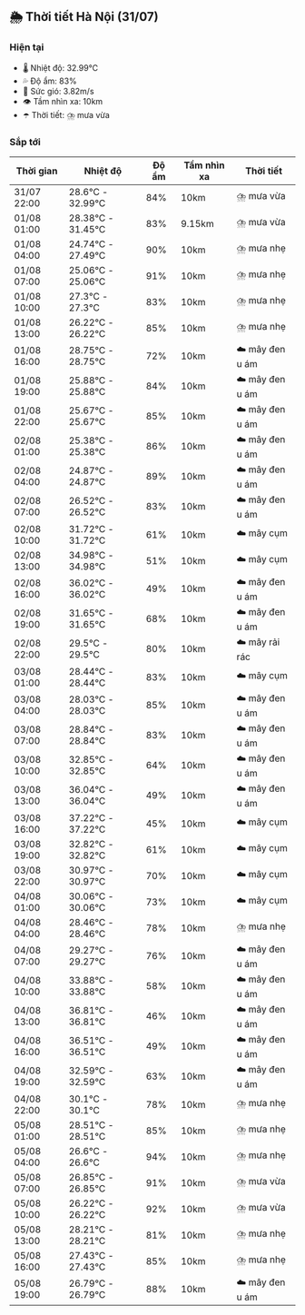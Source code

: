 ## 🌦️ Thời tiết Hà Nội (31/07)

### Hiện tại

- 🌡️ Nhiệt độ: 32.99℃
- 💦 Độ ẩm: 83%
- 💨 Sức gió: 3.82m/s
- 👁️ Tầm nhìn xa: 10km
- ☂️ Thời tiết: ⛈️ mưa vừa

### Sắp tới

| Thời gian | Nhiệt độ | Độ ẩm | Tầm nhìn xa | Thời tiết |
| --- | --- | --- | --- | --- |
| 31/07 22:00 | 28.6℃ - 32.99℃ | 84% | 10km | ⛈️ mưa vừa |
| 01/08 01:00 | 28.38℃ - 31.45℃ | 83% | 9.15km | ⛈️ mưa vừa |
| 01/08 04:00 | 24.74℃ - 27.49℃ | 90% | 10km | ⛈️ mưa nhẹ |
| 01/08 07:00 | 25.06℃ - 25.06℃ | 91% | 10km | ⛈️ mưa nhẹ |
| 01/08 10:00 | 27.3℃ - 27.3℃ | 83% | 10km | ⛈️ mưa nhẹ |
| 01/08 13:00 | 26.22℃ - 26.22℃ | 85% | 10km | ⛈️ mưa nhẹ |
| 01/08 16:00 | 28.75℃ - 28.75℃ | 72% | 10km | ☁️ mây đen u ám |
| 01/08 19:00 | 25.88℃ - 25.88℃ | 84% | 10km | ☁️ mây đen u ám |
| 01/08 22:00 | 25.67℃ - 25.67℃ | 85% | 10km | ☁️ mây đen u ám |
| 02/08 01:00 | 25.38℃ - 25.38℃ | 86% | 10km | ☁️ mây đen u ám |
| 02/08 04:00 | 24.87℃ - 24.87℃ | 89% | 10km | ☁️ mây đen u ám |
| 02/08 07:00 | 26.52℃ - 26.52℃ | 83% | 10km | ☁️ mây đen u ám |
| 02/08 10:00 | 31.72℃ - 31.72℃ | 61% | 10km | ☁️ mây cụm |
| 02/08 13:00 | 34.98℃ - 34.98℃ | 51% | 10km | ☁️ mây cụm |
| 02/08 16:00 | 36.02℃ - 36.02℃ | 49% | 10km | ☁️ mây đen u ám |
| 02/08 19:00 | 31.65℃ - 31.65℃ | 68% | 10km | ☁️ mây đen u ám |
| 02/08 22:00 | 29.5℃ - 29.5℃ | 80% | 10km | ☁️ mây rải rác |
| 03/08 01:00 | 28.44℃ - 28.44℃ | 83% | 10km | ☁️ mây cụm |
| 03/08 04:00 | 28.03℃ - 28.03℃ | 85% | 10km | ☁️ mây đen u ám |
| 03/08 07:00 | 28.84℃ - 28.84℃ | 83% | 10km | ☁️ mây đen u ám |
| 03/08 10:00 | 32.85℃ - 32.85℃ | 64% | 10km | ☁️ mây đen u ám |
| 03/08 13:00 | 36.04℃ - 36.04℃ | 49% | 10km | ☁️ mây đen u ám |
| 03/08 16:00 | 37.22℃ - 37.22℃ | 45% | 10km | ☁️ mây cụm |
| 03/08 19:00 | 32.82℃ - 32.82℃ | 61% | 10km | ☁️ mây cụm |
| 03/08 22:00 | 30.97℃ - 30.97℃ | 70% | 10km | ☁️ mây cụm |
| 04/08 01:00 | 30.06℃ - 30.06℃ | 73% | 10km | ☁️ mây cụm |
| 04/08 04:00 | 28.46℃ - 28.46℃ | 78% | 10km | ⛈️ mưa nhẹ |
| 04/08 07:00 | 29.27℃ - 29.27℃ | 76% | 10km | ☁️ mây đen u ám |
| 04/08 10:00 | 33.88℃ - 33.88℃ | 58% | 10km | ☁️ mây đen u ám |
| 04/08 13:00 | 36.81℃ - 36.81℃ | 46% | 10km | ☁️ mây đen u ám |
| 04/08 16:00 | 36.51℃ - 36.51℃ | 49% | 10km | ☁️ mây đen u ám |
| 04/08 19:00 | 32.59℃ - 32.59℃ | 63% | 10km | ☁️ mây đen u ám |
| 04/08 22:00 | 30.1℃ - 30.1℃ | 78% | 10km | ⛈️ mưa nhẹ |
| 05/08 01:00 | 28.51℃ - 28.51℃ | 85% | 10km | ⛈️ mưa nhẹ |
| 05/08 04:00 | 26.6℃ - 26.6℃ | 94% | 10km | ⛈️ mưa nhẹ |
| 05/08 07:00 | 26.85℃ - 26.85℃ | 91% | 10km | ⛈️ mưa vừa |
| 05/08 10:00 | 26.22℃ - 26.22℃ | 92% | 10km | ⛈️ mưa vừa |
| 05/08 13:00 | 28.21℃ - 28.21℃ | 81% | 10km | ⛈️ mưa nhẹ |
| 05/08 16:00 | 27.43℃ - 27.43℃ | 85% | 10km | ⛈️ mưa nhẹ |
| 05/08 19:00 | 26.79℃ - 26.79℃ | 88% | 10km | ☁️ mây đen u ám |
